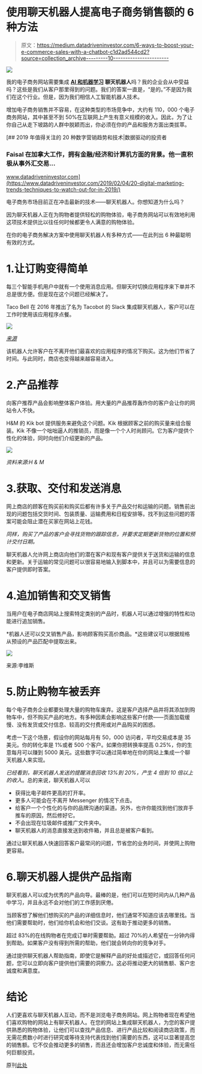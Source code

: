 # 使用聊天机器人提高电子商务销售额的 6 种方法

> 原文：<https://medium.datadriveninvestor.com/6-ways-to-boost-your-e-commerce-sales-with-a-chatbot-c1d2ad544cd2?source=collection_archive---------10----------------------->

![](img/6b86fe75771bd984cd4ae76dfb1a2bc8.png)

我的电子商务网站需要集成 [**AI 和机器学习**](https://www.signitysolutions.com/ai-machine-learning) **聊天机器人**吗？我的企业会从中受益吗？这些是我们从客户那里得到的问题。我们的答案一直是，“是的。”不是因为我们在这个行业。但是，因为我们相信人工智能机器人技术。

增加电子商务销售并不容易，在这种类型的市场竞争中，大约有 110，000 个电子商务网站，其中甚至不到 50%在互联网上产生有意义规模的收入。因此，为了让你自己从走下坡路的人群中脱颖而出，你必须在你的产品和服务方面出类拔萃。

[](https://www.datadriveninvestor.com/2019/02/04/20-digital-marketing-trends-techniques-to-watch-out-for-in-2019/) [## 2019 年值得关注的 20 种数字营销趋势和技术|数据驱动的投资者

### Faisal 在加拿大工作，拥有金融/经济和计算机方面的背景。他一直积极从事外汇交易…

www.datadriveninvestor.com](https://www.datadriveninvestor.com/2019/02/04/20-digital-marketing-trends-techniques-to-watch-out-for-in-2019/) 

电子商务市场目前正在冲击最新的技术——聊天机器人。你想知道为什么吗？

因为聊天机器人正在为购物者提供轻松的购物体验，电子商务网站可以有效地利用这项技术提供比以往任何时候都更令人满意的购物体验。

在你的电子商务解决方案中使用聊天机器人有多种方式——在此列出 6 种最聪明有效的方式。

# 1.让订购变得简单

每三个智能手机用户中就有一个使用消息应用。但聊天时切换应用程序来下单并不总是很方便。但是现在这个问题已经解决了。

Taco Bell 在 2016 年推出了名为 Tacobot 的 Slack 集成聊天机器人，客户可以在工作时使用该应用程序点餐。

![](img/5d3c1ada90d88a03a46c3e96acda640c.png)

[*来源*](https://lookwhatwedid.co/tacobot/images/tacobot.gif)

该机器人允许客户在不离开他们最喜欢的应用程序的情况下购买。这为他们节省了时间。与此同时，商店也变得越来越容易进入。

# 2.产品推荐

向客户推荐产品会影响整体客户体验。用大量的产品推荐轰炸你的客户会让你的网站令人不快。

H&M 的 Kik bot 提供服务来避免这个问题。Kik 根据顾客之前的购买量来组合服装。Kik 不像一个咄咄逼人的推销员，而是像一个个人时尚顾问。它为客户提供个性化的体验，同时向他们介绍更新的产品。

![](img/5ed14cea22ce84780f12eb731aaf4cf9.png)

*资料来源:H & M*

# 3.获取、交付和发送消息

网上商店的顾客在购买前和购买后都有许多关于产品交付和运输的问题。销售前出现的问题包括交货时间、包装质量、运输费用和日程安排等。找不到这些问题的答案可能会阻止潜在买家在网站上花钱。

*同样，购买了产品的客户会寻找货物的跟踪信息，并要求定期更新货物的位置和预计交付日期。*

聊天机器人允许网上商店向他们的潜在客户和现有客户提供关于送货和运输的信息和更新。关于运输的常见问题可以很容易地输入到脚本中，并且可以为需要信息的客户提供即时答案。

# 4.追加销售和交叉销售

当用户在电子商店网站上搜索特定类别的产品时，机器人可以通过增强的特性和功能进行追加销售。

*机器人还可以交叉销售产品，影响顾客购买高价商品。*这些建议可以根据规格从预设的产品匹配中提取出来。

![](img/f40ac81bf0c031d0a6568d078bc9d734.png)

来源:李维斯

# 5.防止购物车被丢弃

每个电子商务企业都要处理大量的购物车废弃。这是客户选择产品并将其添加到购物车中，但不购买产品的地方。有多种因素会影响这些客户付款——页面加载缓慢、没有发货或交付信息、较高的交付费用或对产品购买的困惑。

考虑一下这个场景，假设你的网站每月有 50，000 访问者，平均交易成本是 35 美元。你的转化率是 1%或者 500 个客户。如果你把转换率提高 0.25%，你的生意每月可以赚到 5000 美元。这些数字可以通过简单地在你的网站上集成一个聊天机器人来实现。

*已经看到，聊天机器人发送的提醒消息回收 13%到 20%，产生 4 倍到 10 倍以上的收入*。总的来说，聊天机器人可以

*   获得比电子邮件更高的打开率。
*   更多人可能会在不离开 Messenger 的情况下点击。
*   给客户一个个性化的与你的品牌沟通的渠道。另外，也许你能找到他们放弃手推车的原因，然后修好它。
*   不会出现在垃圾邮件或推广文件夹中。
*   聊天机器人的消息直接发送到收件箱，并且总是被客户看到。

通过让聊天机器人快速回答客户最常问的问题，节省您的业务时间，并使网上购物更容易。

# 6.聊天机器人提供产品指南

聊天机器人可以成为优秀的产品向导。最棒的是，他们可以在短时间内从几种产品中学习，并且永远不会对他们的工作感到厌倦。

当顾客想了解他们想购买的产品的详细信息时，他们通常不知道应该去哪里找。当他们需要帮助时，他们给你机会和他们交谈。这有助于推动更多的销售。

超过 83%的在线购物者在完成订单时需要帮助。超过 70%的人希望在一分钟内得到帮助。如果客户没有得到所需的帮助，他们就会转向你的竞争对手。

通过提供聊天机器人帮助指南，即使它是解释产品的好处或描述它，或回答任何问题，您可以立即向客户提供他们需要的洞察力。这必将推动更大的销售额、客户忠诚度和满意度。

# 结论

人们更喜欢与聊天机器人互动，而不是浏览电子商务网站。网上购物者现在希望他们喜欢购物的网站上有聊天机器人。在您的网站上集成聊天机器人，为您的客户提供熟悉的购物体验，让他们可以查找产品信息、进行产品比较和阅读商店政策，而无需花费数小时进行研究或等待支持代表找到他们需要的东西，这可以显著提高您的销售额。它不仅会推动更多的销售，而且还会增加客户忠诚度和体验，而无需任何巨额投资。

原刊[此处](https://datafloq.com/read/6-smart-ways-boost-e-commerce-sales-chatbot/6430)